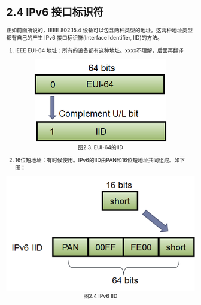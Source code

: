 # 2.4 IPv6 接口标识符

正如前面所说的，IEEE 802.15.4 设备可以包含两种类型的地址。这两种地址类型都有自己的产生 IPv6 接口标识符(Interface Identifier, IID)的方法。
1. IEEE EUI-64 地址：所有的设备都有这种地址。xxxx不理解，后面再翻译

<center><img src="/images/iot_in_five_days/2/image003.png" /></center>

<center>图2.3. EUI-64的IID</center>

2. 16位短地址：有时候使用。IPv6的IID由PAN和16位短地址共同组成。如下图：

<center><img src="/images/iot_in_five_days/2/image004.png" /></center>

<center>图2.4 IPv6 IID</center>

